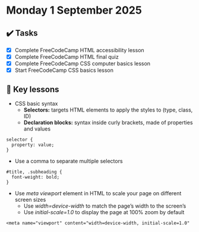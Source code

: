 # Monday 1 September 2025

## ✔️ Tasks

- [x] Complete FreeCodeCamp HTML accessibility lesson
- [x] Complete FreeCodeCamp HTML final quiz
- [x] Complete FreeCodeCamp CSS computer basics lesson
- [x] Start FreeCodeCamp CSS basics lesson

## 📓 Key lessons

- CSS basic syntax
	- **Selectors:** targets HTML elements to apply the styles to (type, class, ID)
	- **Declaration blocks:** syntax inside curly brackets, made of properties and values
```
selector {
  property: value;
}
```
- Use a comma to separate multiple selectors
```
#title, .subheading {
  font-weight: bold;
}
```
- Use *meta viewport* element in HTML to scale your page on different screen sizes
	- Use *width=device-width* to match the page’s width to the screen’s
	- Use *initial-scale=1.0* to display the page at 100% zoom by default
```
<meta name="viewport" content="width=device-width, initial-scale=1.0"
```
